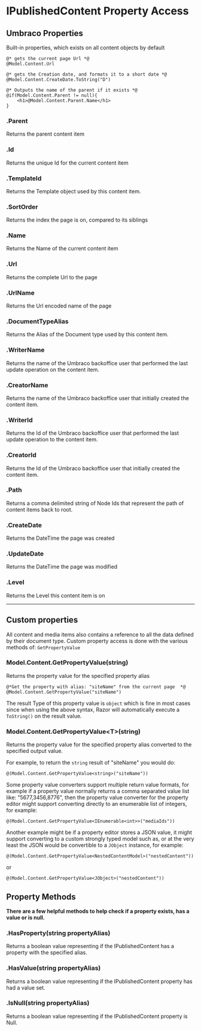 # IPublishedContent Property Access

## Umbraco Properties

Built-in properties, which exists on all content objects by default

	@* gets the current page Url *@
	@Model.Content.Url
	
	@* gets the Creation date, and formats it to a short date *@
	@Model.Content.CreateDate.ToString("D")
	
	@* Outputs the name of the parent if it exists *@
	@if(Model.Content.Parent != null){
		<h1>@Model.Content.Parent.Name</h1>
	}

### .Parent
Returns the parent content item

### .Id
Returns the unique Id for the current content item

### .TemplateId
Returns the Template object used by this content item.

### .SortOrder
Returns the index the page is on, compared to its siblings

### .Name
Returns the Name of the current content item

### .Url
Returns the complete Url to the page

### .UrlName
Returns the Url encoded name of the page

### .DocumentTypeAlias
Returns the Alias of the Document type used by this content item.

### .WriterName
Returns the name of the Umbraco backoffice user that performed the last update operation on the content item.

### .CreatorName
Returns the name of the Umbraco backoffice user that initially created the content item.

### .WriterId
Returns the Id of the Umbraco backoffice user that performed the last update operation to the content item.

### .CreatorId
Returns the Id of the Umbraco backoffice user that initially created the content item.

### .Path
Returns a comma delimited string of Node Ids that represent the path of content items back to root.

### .CreateDate
Returns the DateTime the page was created

### .UpdateDate
Returns the DateTime the page was modified

### .Level
Returns the Level this content item is on

-----

## Custom properties
All content and media items also contains a reference to all the data defined by their document type. 
Custom property access is done with the various methods of: `GetPropertyValue`
	
### Model.Content.GetPropertyValue(string)
Returns the property value for the specified property alias 

	@*Get the property with alias: "siteName" from the current page  *@
	@Model.Content.GetPropertyValue("siteName")
	
The result Type of this property value is `object` which is fine in most cases since when using
the above syntax, Razor will automatically execute a `ToString()` on the result value.
	
### Model.Content.GetPropertyValue&lt;T>(string)
Returns the property value for the specified property alias converted to the specified output value. 

For example, to return the `string` result of "siteName" you would do:

 	@(Model.Content.GetPropertyValue<string>("siteName"))
		 
 Some property value converters support multiple return value formats, for example if a property value
 normally returns a comma separated value list like: "5677,3456,8776", then the property value
 converter for the property editor might support converting directly to an enumerable list of integers, for example:
 
 	@(Model.Content.GetPropertyValue<IEnumerable<int>>("mediaIds"))

Another example might be if a property editor stores a JSON value, it might support converting to a custom 
strongly typed model such as, or at the very least the JSON would be convertible to a `JObject` instance, for example:

 	@(Model.Content.GetPropertyValue<NestedContentModel>("nestedContent"))
		 
 or
 
 	@(Model.Content.GetPropertyValue<JObject>("nestedContent"))

## Property Methods
**There are a few helpful methods to help check if a property exists, has a value or is null.**

### .HasProperty(string propertyAlias)
Returns a boolean value representing if the IPublishedContent has a property with the specified alias.

### .HasValue(string propertyAlias)
Returns a boolean value representing if the IPublishedContent property has had a value set.

### .IsNull(string propertyAlias)
Returns a boolean value representing if the IPublishedContent property is Null.